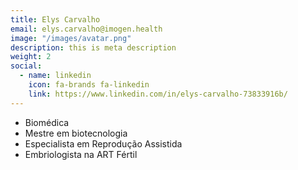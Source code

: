 ```yaml
---
title: Elys Carvalho
email: elys.carvalho@imogen.health
image: "/images/avatar.png"
description: this is meta description
weight: 2
social:
  - name: linkedin
    icon: fa-brands fa-linkedin
    link: https://www.linkedin.com/in/elys-carvalho-73833916b/
---
```


* Biomédica
* Mestre em biotecnologia
* Especialista em Reprodução Assistida
* Embriologista na ART Fértil
